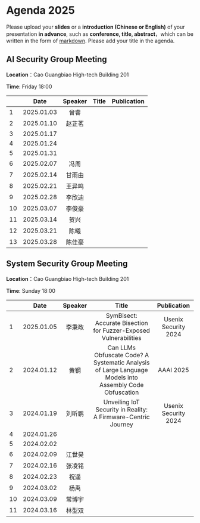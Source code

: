 

# Agenda 2025
Please upload your **slides** or a **introduction (Chinese or English)** of your presentation **in advance**,
such as **conference, title, abstract**，which can be written in the form of [markdown](http://sspai.com/25137). Please add your title in the agenda.


## AI Security Group Meeting
**Location**：Cao Guangbiao High-tech Building 201

**Time**: Friday 18:00

<div id="ai-sec">

||Date|Speaker|Title|Publication|
|---|:---:|:---:|:---:|:---:| 
|1|2025.01.03|曾睿|||
|2|2025.01.10|赵芷茗|||
|3|2025.01.17||||
|4|2025.01.24||||
|5|2025.01.31||||
|6|2025.02.07|冯周|||
|7|2025.02.14|甘雨由|||
|8|2025.02.21|王异鸣|||
|9|2025.02.28|李欣迪|||
|10|2025.03.07|李俊豪|||
|11|2025.03.14|贺兴|||
|12|2025.03.21|陈曦|||
|13|2025.03.28|陈佳豪|||


## System Security Group Meeting
**Location**：Cao Guangbiao High-tech Building 201

**Time**: Sunday 18:00

<div id="system-sec">

||Date|Speaker|Title|Publication|
|---|:---:|:---:|:---:|:---:|
|1|2025.01.05|李秉政|SymBisect: Accurate Bisection for Fuzzer-Exposed Vulnerabilities|Usenix Security 2024|
|2|2024.01.12|黄钢|Can LLMs Obfuscate Code? A Systematic Analysis of Large Language Models into Assembly Code Obfuscation|AAAI 2025|
|3|2024.01.19|刘昕鹏|Unveiling IoT Security in Reality: A Firmware-Centric Journey|Usenix Security 2024|
|4|2024.01.26||||
|5|2024.02.02||||
|6|2024.02.09|江世昊|||
|7|2024.02.16|张凌铭|||
|8|2024.02.23|祝遥|||
|9|2024.03.02|杨禹|||
|10|2024.03.09|常博宇|||
|11|2024.03.16|林型双|||
